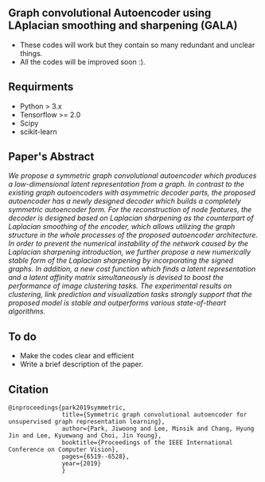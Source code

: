 ## Graph convolutional Autoencoder using LAplacian smoothing and sharpening (GALA)
- These codes will work but they contain so many redundant and unclear things.
- All the codes will be improved soon :).

## Requirments
- Python > 3.x
- Tensorflow >= 2.0 
- Scipy
- scikit-learn

## Paper's Abstract
_We propose a symmetric graph convolutional autoencoder which produces a low-dimensional latent representation from a graph. In contrast to the existing graph autoencoders with asymmetric decoder parts, the proposed autoencoder has a newly designed decoder which builds a completely symmetric autoencoder form. For the reconstruction of node features, the decoder is designed based on Laplacian sharpening as the counterpart of Laplacian smoothing of the encoder, which allows utilizing the graph structure in the whole processes of the proposed autoencoder architecture. In order to prevent the numerical instability of the network caused by the Laplacian sharpening introduction, we further propose a new numerically stable form of the Laplacian sharpening by incorporating the signed graphs. In addition, a new cost function which finds a latent representation and a latent affinity matrix simultaneously is devised to boost the performance of image clustering tasks. The experimental results on clustering, link prediction and visualization tasks strongly support that the proposed model is stable and outperforms various state-of-theart algorithms._


## To do
- Make the codes clear and efficient
- Write a brief description of the paper.

## Citation
```
@inproceedings{park2019symmetric,
               title={Symmetric graph convolutional autoencoder for unsupervised graph representation learning},
               author={Park, Jiwoong and Lee, Minsik and Chang, Hyung Jin and Lee, Kyuewang and Choi, Jin Young},
               booktitle={Proceedings of the IEEE International Conference on Computer Vision},
               pages={6519--6528},
               year={2019}
               }
```
